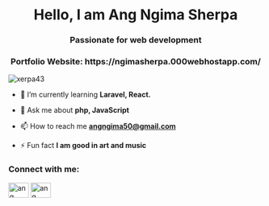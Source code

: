 


<h1 align="center">Hello, I am Ang Ngima Sherpa</h1>
<h3 align="center">Passionate for web development</h3>
<h3 align="center"> Portfolio Website: https://ngimasherpa.000webhostapp.com/</h3>
<p align="left"> <img src="https://komarev.com/ghpvc/?username=xerpa43&label=Profile%20views&color=0e75b6&style=flat" alt="xerpa43" /> </p>

- 🌱 I’m currently learning **Laravel, React.**

- 💬 Ask me about **php, JavaScript**

- 📫 How to reach me **angngima50@gmail.com**

- ⚡ Fun fact **I am good in art and music**

<h3 align="left">Connect with me:</h3>
<p align="left">
<a href="https://linkedin.com/in/ang ngima lama(sherpa)" target="blank"><img align="center" src="https://raw.githubusercontent.com/rahuldkjain/github-profile-readme-generator/master/src/images/icons/Social/linked-in-alt.svg" alt="ang ngima lama(sherpa)" height="30" width="40" /></a>
<a href="https://fb.com/ang ngima sherpa" target="blank"><img align="center" src="https://raw.githubusercontent.com/rahuldkjain/github-profile-readme-generator/master/src/images/icons/Social/facebook.svg" alt="ang ngima sherpa" height="30" width="40" /></a>
</p>

